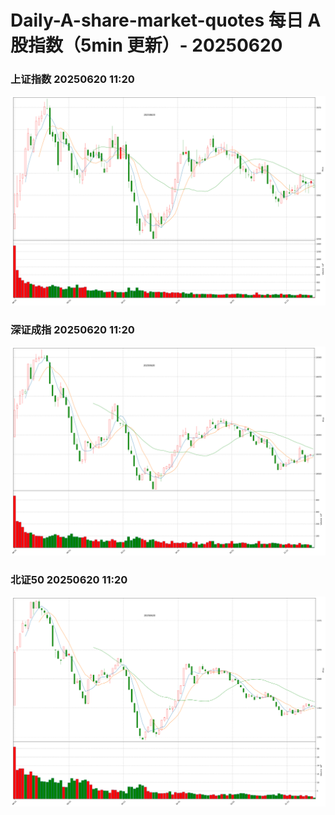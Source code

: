 
# Daily-A-share-market-quotes 每日 A 股指数（5min 更新）- 20250620

### 上证指数 20250620 11:20
![](./fig/2025/6/20250620-sh000001.png)

### 深证成指 20250620 11:20
![](./fig/2025/6/20250620-sz399001.png)

### 北证50 20250620 11:20
![](./fig/2025/6/20250620-bj899050.png)
